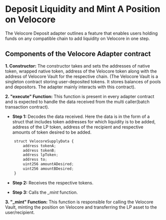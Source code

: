 # Deposit Liquidity and Mint A Position on Velocore

The Velocore Deposit adapter outlines a feature that enables users holding funds on any compatible chain to add liquidity on Velocore in one step.  

## Components of the Velocore Adapter contract

**1. Constructor:** The constructor takes and sets the addresses of native token, wrapped native token, address of the Velocore token along with the address of Velocore Vault for the respective chain. (The Velocore Vault is a singleton contract storing user-deposited tokens. It stores balances of pools and depositors. The adapter mainly interacts with this contract).

**2. "execute" Function:** This function is present in every adapter contract and is expected to handle the data received from the multi caller(batch transaction contract).

- **Step 1:** Decodes the data received. Here the data is in the form of a struct that includes token addresses for which liquidity is to be added, address of the LP token, address of the recipient and respective amounts of token desired to be added.

```javascript
    struct VelocoreSupplyData {
        address tokenA;
        address tokenB;
        address lpToken;
        address to;
        uint256 amountADesired;
        uint256 amountBDesired;
    }
```

- **Step 2:** Receives the respective tokens.

- **Step 3:** Calls the *_mint* function.

**3. "_mint" Function:** This function is responsible for calling the Velocore Vault, minting the position on Velocore and transferring the LP asset to the user/recipient.
